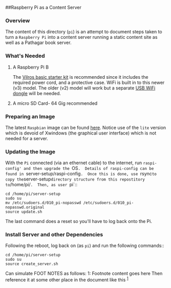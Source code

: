 ##Raspberry Pi as a Content Server

### Overview

The content of this directory (`pi`) is an attempt to document
steps taken to turn a `Raspberry Pi` into a content server running a
static content site as well as a Pathagar book server.

### What's Needed

1. A Raspberry Pi B

    The [Vilros basic starter kit](https://www.amazon.com/Vilros-Raspberry-Basic-Starter-Kit/dp/B01D92SSX6/ref=sr_1_4?s=pc&ie=UTF8&qid=1478455788&sr=1-4&keywords=raspberry+pi)
    is recommended since it includes the required power cord, and a
    protective case. WiFi is built in to this newer (v3) model. The
    older (v2) model will work but a separate [USB WiFi
    dongle](https://www.amazon.com/CanaKit-Raspberry-Wireless-Adapter-Dongle/dp/B00GFAN498/ref=sr_1_1?s=pc&ie=UTF8&qid=1486968857&sr=1-1&keywords=CanaKit+WIFI) will be needed.

2. A micro SD Card- 64 Gig recommended

### Preparing an Image

The latest `Raspbian` image can be found
[here](https://downloads.raspberrypi.org/raspbian_lite_latest).
Notice use of the `lite` version which is devoid of Xwindows (the
graphical user interface) which is not needed for a server.

### Updating the Image

With the `Pi` connected (via an ethernet cable) to the internet,
run `raspi-config' and then upgrade the `OS`.  Details of raspi-config
can be found in `server-setup/raspi-config`.  Once this is done, use
`rsync` to copy the `server-setup` directory structure from this
repostitory to `/home/pi/`.  Then, as user `pi`::

    cd /home/pi/server-setup
    sudo su
    mv /etc/sudoers.d/010_pi-nopasswd /etc/sudoers.d/010_pi-nopasswd.original
    source update.sh

The last command does a reset so you'll have to log back onto the Pi.

### Install Server and other Dependencies

Following the reboot, log back on (as `pi`) and run the following
commands::

    cd /home/pi/server-setup
    sudo su
    source create_server.sh
    



Can simulate FOOT NOTES as follows:
    <a name="myfootnote1">1</a>: Footnote content goes here
    Then reference it at some other place in the document like this
    <sup>[1](#myfootnote1)</sup>
